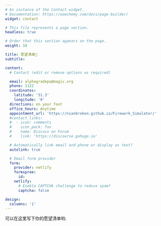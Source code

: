 ```yaml
---
# An instance of the Contact widget.
# Documentation: https://wowchemy.com/docs/page-builder/
widget: contact

# This file represents a page section.
headless: true

# Order that this section appears on the page.
weight: 10

title: 愿望清单🧾
subtitle:

content:
  # Contact (edit or remove options as required)

  email: alphagradepa@magic.org
  phone: 1122
  coordinates:
    latitude: '51.3'
    longitude: '0'
  directions: on your foot
  office_hours: Anytime
  appointment_url: 'https://nianbroken.github.io/Firework_Simulator/'
  #contact_links:
  #  - icon: comments
  #    icon_pack: fas
  #    name: Discuss on Forum
  #    link: 'https://discourse.gohugo.io'

  # Automatically link email and phone or display as text?
  autolink: true

  # Email form provider
  form:
    provider: netlify
    formspree:
      id:
    netlify:
      # Enable CAPTCHA challenge to reduce spam?
      captcha: false

design:
  columns: '1'
---
```


可以在这里写下你的愿望清单哟.
